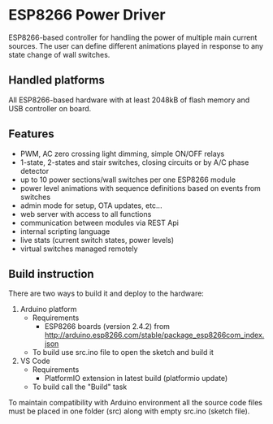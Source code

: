 # ESP8266 Power Driver

ESP8266-based controller for handling the power of multiple main current sources. The user can define different animations played in response to any state change of wall switches.

## Handled platforms

All ESP8266-based hardware with at least 2048kB of flash memory and USB controller on board.

## Features

- PWM, AC zero crossing light dimming, simple ON/OFF relays
- 1-state, 2-states and stair switches, closing circuits or by A/C phase detector
- up to 10 power sections/wall switches per one ESP8266 module
- power level animations with sequence definitions based on events from switches
- admin mode for setup, OTA updates, etc...
- web server with access to all functions
- communication between modules via REST Api
- internal scripting language
- live stats (current switch states, power levels)
- virtual switches managed remotely

## Build instruction

There are two ways to build it and deploy to the hardware:

1. Arduino platform
    - Requirements
        - ESP8266 boards (version 2.4.2) from <http://arduino.esp8266.com/stable/package_esp8266com_index.json>
    - To build use src.ino file to open the sketch and build it
2. VS Code
    - Requirements
        - PlatformIO extension in latest build (platformio update)
    - To build call the "Build" task

To maintain compatibility with Arduino environment all the source code files must be placed in one folder (src) along with empty src.ino (sketch file).

